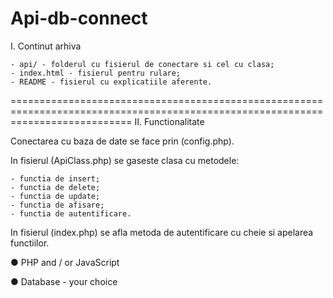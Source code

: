 # Api-db-connect


I. Continut arhiva

	- api/ - folderul cu fisierul de conectare si cel cu clasa;
	- index.html - fisierul pentru rulare;
	- README - fisierul cu explicatiile aferente.
	
=================================================================================================================================
II. Functionalitate

Conectarea cu baza de date se face prin (config.php).

In fisierul (ApiClass.php) se gaseste clasa cu metodele:

	- functia de insert;
	- functia de delete;
	- functia de update;
	- functia de afisare;
	- functia de autentificare.
	 
In fisierul (index.php) se afla metoda de autentificare cu cheie si apelarea functiilor.



●     PHP and / or JavaScript

●     Database - your choice 

